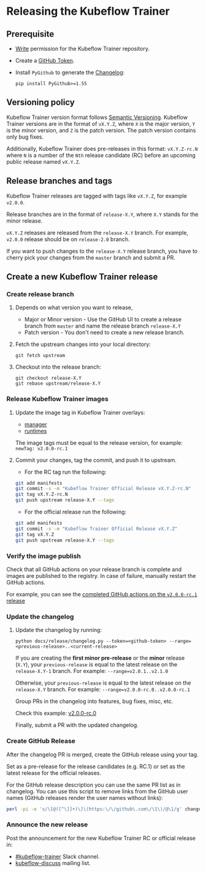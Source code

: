 # Releasing the Kubeflow Trainer

## Prerequisite

- [Write](https://docs.github.com/en/organizations/managing-access-to-your-organizations-repositories/repository-permission-levels-for-an-organization#permission-levels-for-repositories-owned-by-an-organization)
  permission for the Kubeflow Trainer repository.

- Create a [GitHub Token](https://docs.github.com/en/github/authenticating-to-github/keeping-your-account-and-data-secure/creating-a-personal-access-token).

- Install `PyGithub` to generate the [Changelog](./../../CHANGELOG.md):

  ```
  pip install PyGithub>=1.55
  ```

## Versioning policy

Kubeflow Trainer version format follows [Semantic Versioning](https://semver.org/).
Kubeflow Trainer versions are in the format of `vX.Y.Z`, where `X` is the major version, `Y` is
the minor version, and `Z` is the patch version.
The patch version contains only bug fixes.

Additionally, Kubeflow Trainer does pre-releases in this format: `vX.Y.Z-rc.N` where `N` is a number
of the `Nth` release candidate (RC) before an upcoming public release named `vX.Y.Z`.

## Release branches and tags

Kubeflow Trainer releases are tagged with tags like `vX.Y.Z`, for example `v2.0.0`.

Release branches are in the format of `release-X.Y`, where `X.Y` stands for
the minor release.

`vX.Y.Z` releases are released from the `release-X.Y` branch. For example,
`v2.0.0` release should be on `release-2.0` branch.

If you want to push changes to the `release-X.Y` release branch, you have to
cherry pick your changes from the `master` branch and submit a PR.

## Create a new Kubeflow Trainer release

### Create release branch

1. Depends on what version you want to release,

   - Major or Minor version - Use the GitHub UI to create a release branch from `master` and name
     the release branch `release-X.Y`
   - Patch version - You don't need to create a new release branch.

1. Fetch the upstream changes into your local directory:

   ```
   git fetch upstream
   ```

1. Checkout into the release branch:

   ```
   git checkout release-X.Y
   git rebase upstream/release-X.Y
   ```

### Release Kubeflow Trainer images

1. Update the image tag in Kubeflow Trainer overlays:

   - [manager](../../manifests/overlays/manager/kustomization.yaml)
   - [runtimes](../../manifests/overlays/runtimes/kustomization.yaml)

   The image tags must be equal to the release version, for example: `newTag: v2.0.0-rc.1`

1. Commit your changes, tag the commit, and push it to upstream.

   - For the RC tag run the following:

   ```sh
   git add manifests
   git commit -s -m "Kubeflow Trainer Official Release vX.Y.Z-rc.N"
   git tag vX.Y.Z-rc.N
   git push upstream release-X.Y --tags
   ```

   - For the official release run the following:

   ```sh
   git add manifests
   git commit -s -m "Kubeflow Trainer Official Release vX.Y.Z"
   git tag vX.Y.Z
   git push upstream release-X.Y --tags
   ```

### Verify the image publish

Check that all GitHub actions on your release branch is complete and images are published to the
registry. In case of failure, manually restart the GitHub actions.

For example, you can see the
[completed GitHub actions on the `v2.0.0-rc.1` release](https://github.com/kubeflow/trainer/commit/7122fc1a0f02e3d97b1da2a8eb31148e10b286c9)

### Update the changelog

1. Update the changelog by running:

   ```
   python docs/release/changelog.py --token=<github-token> --range=<previous-release>..<current-release>
   ```

   If you are creating the **first minor pre-release** or the **minor** release (`X.Y`), your
   `previous-release` is equal to the latest release on the `release-X.Y-1` branch.
   For example: `--range=v2.0.1..v2.1.0`

   Otherwise, your `previous-release` is equal to the latest release on the `release-X.Y` branch.
   For example: `--range=v2.0.0-rc.0..v2.0.0-rc.1`

   Group PRs in the changelog into features, bug fixes, misc, etc.

   Check this example: [v2.0.0-rc.0](https://github.com/kubeflow/trainer/blob/master/CHANGELOG.md#v200-rc0-2025-06-10)

   Finally, submit a PR with the updated changelog.

### Create GitHub Release

After the changelog PR is merged, create the GitHub release using your tag.

Set as a pre-release for the release candidates (e.g. RC.1) or set as the latest release for the
official releases.

For the GitHub release description you can use the same PR list as in changelog. You can use this
script to remove links from the GitHub user names (GitHub releases render the user names without
links):

```sh
perl -pi -e 's/\[@([^\]]+)\]\(https:\/\/github\.com\/\1\)/@\1/g' changelog.md
```

### Announce the new release

Post the announcement for the new Kubeflow Trainer RC or official release in:

- [#kubeflow-trainer](https://www.kubeflow.org/docs/about/community/#slack-channels) Slack channel.
- [kubeflow-discuss](https://www.kubeflow.org/docs/about/community/#kubeflow-mailing-list) mailing list.
